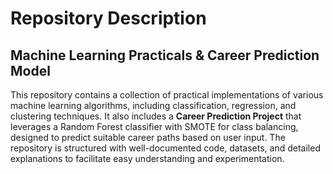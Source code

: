 # Repository Description

## Machine Learning Practicals & Career Prediction Model

This repository contains a collection of practical implementations of various machine learning algorithms, including classification, regression, and clustering techniques. It also includes a **Career Prediction Project** that leverages a Random Forest classifier with SMOTE for class balancing, designed to predict suitable career paths based on user input. The repository is structured with well-documented code, datasets, and detailed explanations to facilitate easy understanding and experimentation.
